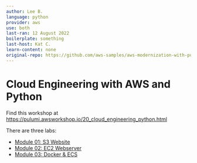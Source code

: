 ```yaml
---
author: Lee B.
language: python
provider: aws
use: both
last-ran: 12 August 2022
boilerplate: something
last-host: Kat C.
learn-content: none
original-repo: https://github.com/aws-samples/aws-modernization-with-pulumi/tree/master/content
---
```


# Cloud Engineering with AWS and Python

Find this workshop at https://pulumi.awsworkshop.io/20_cloud_engineering_python.html

There are three labs:
* [Module 01: S3 Website](https://pulumi.awsworkshop.io/20_cloud_engineering_python/20_getting_started_with_pulumi.html)
* [Module 02: EC2 Webserver](https://pulumi.awsworkshop.io/20_cloud_engineering_python/30_deploying_webservers.html)
* [Module 03: Docker & ECS](https://pulumi.awsworkshop.io/20_cloud_engineering_python/40_ecs.html)